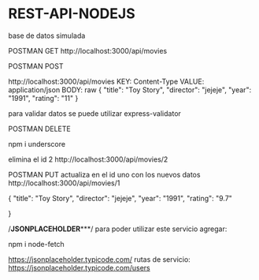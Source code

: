 # REST-API-NODEJS
base de datos simulada

POSTMAN GET
http://localhost:3000/api/movies

POSTMAN POST

http://localhost:3000/api/movies
KEY: Content-Type VALUE: application/json
BODY: raw
{
    "title": "Toy Story",
    "director": "jejeje",
    "year": "1991",
    "rating": "11"
}

para validar datos se puede utilizar express-validator

POSTMAN DELETE

npm i underscore

elimina el id 2
http://localhost:3000/api/movies/2

POSTMAN PUT
actualiza en el id uno con los nuevos datos
http://localhost:3000/api/movies/1

{
    "title": "Toy Story",
    "director": "jejeje",
    "year": "1991",
    "rating": "9.7"
   
}

/******************JSONPLACEHOLDER*********************/
para poder utilizar este servicio agregar:

npm i node-fetch


https://jsonplaceholder.typicode.com/
rutas de servicio:
https://jsonplaceholder.typicode.com/users

